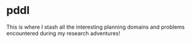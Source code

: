 # pddl
This is where I stash all the interesting planning domains and problems encountered during my research adventures!
